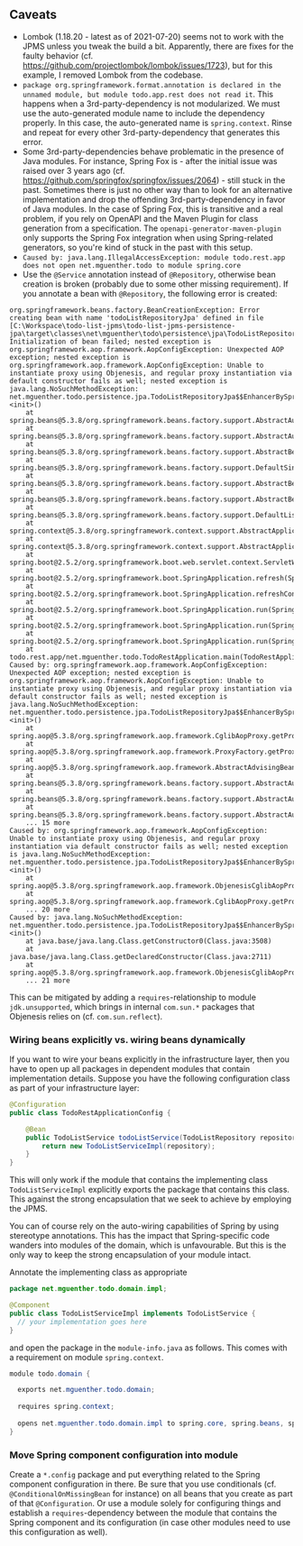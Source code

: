 
## Caveats

* Lombok (1.18.20 - latest as of 2021-07-20) seems not to work with the JPMS unless you tweak the build a bit. Apparently, there are fixes for the faulty behavior (cf. https://github.com/projectlombok/lombok/issues/1723), but for this example, I removed Lombok from the codebase.
* `package org.springframework.format.annotation is declared in the unnamed module, but module todo.app.rest does not read it`. This happens when a 3rd-party-dependency is not modularized. We must use the auto-generated module name to include the dependency properly. In this case, the auto-generated name is `spring.context`. Rinse and repeat for every other 3rd-party-dependency that generates this error.
* Some 3rd-party-dependencies behave problematic in the presence of Java modules. For instance, Spring Fox is - after the initial issue was raised over 3 years ago (cf. https://github.com/springfox/springfox/issues/2064) - still stuck in the past. Sometimes there is just no other way than to look for an alternative implementation and drop the offending 3rd-party-dependency in favor of Java modules. In the case of Spring Fox, this is transitive and a real problem, if you rely on OpenAPI and the Maven Plugin for class generation from a specification. The `openapi-generator-maven-plugin` only supports the Spring Fox integration when using Spring-related generators, so you're kind of stuck in the past with this setup.
* `Caused by: java.lang.IllegalAccessException: module todo.rest.app does not open net.mguenther.todo to module spring.core`
* Use the `@Service` annotation instead of `@Repository`, otherwise bean creation is broken (probably due to some other missing requirement). If you annotate a bean with `@Repository`, the following error is created:

```
org.springframework.beans.factory.BeanCreationException: Error creating bean with name 'todoListRepositoryJpa' defined in file [C:\Workspace\todo-list-jpms\todo-list-jpms-persistence-jpa\target\classes\net\mguenther\todo\persistence\jpa\TodoListRepositoryJpa.class]: Initialization of bean failed; nested exception is org.springframework.aop.framework.AopConfigException: Unexpected AOP exception; nested exception is org.springframework.aop.framework.AopConfigException: Unable to instantiate proxy using Objenesis, and regular proxy instantiation via default constructor fails as well; nested exception is java.lang.NoSuchMethodException: net.mguenther.todo.persistence.jpa.TodoListRepositoryJpa$$EnhancerBySpringCGLIB$$686b0b91.<init>()
	at spring.beans@5.3.8/org.springframework.beans.factory.support.AbstractAutowireCapableBeanFactory.doCreateBean(AbstractAutowireCapableBeanFactory.java:610)
	at spring.beans@5.3.8/org.springframework.beans.factory.support.AbstractAutowireCapableBeanFactory.createBean(AbstractAutowireCapableBeanFactory.java:524)
	at spring.beans@5.3.8/org.springframework.beans.factory.support.AbstractBeanFactory.lambda$doGetBean$0(AbstractBeanFactory.java:335)
	at spring.beans@5.3.8/org.springframework.beans.factory.support.DefaultSingletonBeanRegistry.getSingleton(DefaultSingletonBeanRegistry.java:234)
	at spring.beans@5.3.8/org.springframework.beans.factory.support.AbstractBeanFactory.doGetBean(AbstractBeanFactory.java:333)
	at spring.beans@5.3.8/org.springframework.beans.factory.support.AbstractBeanFactory.getBean(AbstractBeanFactory.java:208)
	at spring.beans@5.3.8/org.springframework.beans.factory.support.DefaultListableBeanFactory.preInstantiateSingletons(DefaultListableBeanFactory.java:944)
	at spring.context@5.3.8/org.springframework.context.support.AbstractApplicationContext.finishBeanFactoryInitialization(AbstractApplicationContext.java:918)
	at spring.context@5.3.8/org.springframework.context.support.AbstractApplicationContext.refresh(AbstractApplicationContext.java:583)
	at spring.boot@2.5.2/org.springframework.boot.web.servlet.context.ServletWebServerApplicationContext.refresh(ServletWebServerApplicationContext.java:145)
	at spring.boot@2.5.2/org.springframework.boot.SpringApplication.refresh(SpringApplication.java:754)
	at spring.boot@2.5.2/org.springframework.boot.SpringApplication.refreshContext(SpringApplication.java:434)
	at spring.boot@2.5.2/org.springframework.boot.SpringApplication.run(SpringApplication.java:338)
	at spring.boot@2.5.2/org.springframework.boot.SpringApplication.run(SpringApplication.java:1343)
	at spring.boot@2.5.2/org.springframework.boot.SpringApplication.run(SpringApplication.java:1332)
	at todo.rest.app/net.mguenther.todo.TodoRestApplication.main(TodoRestApplication.java:11)
Caused by: org.springframework.aop.framework.AopConfigException: Unexpected AOP exception; nested exception is org.springframework.aop.framework.AopConfigException: Unable to instantiate proxy using Objenesis, and regular proxy instantiation via default constructor fails as well; nested exception is java.lang.NoSuchMethodException: net.mguenther.todo.persistence.jpa.TodoListRepositoryJpa$$EnhancerBySpringCGLIB$$686b0b91.<init>()
	at spring.aop@5.3.8/org.springframework.aop.framework.CglibAopProxy.getProxy(CglibAopProxy.java:215)
	at spring.aop@5.3.8/org.springframework.aop.framework.ProxyFactory.getProxy(ProxyFactory.java:110)
	at spring.aop@5.3.8/org.springframework.aop.framework.AbstractAdvisingBeanPostProcessor.postProcessAfterInitialization(AbstractAdvisingBeanPostProcessor.java:99)
	at spring.beans@5.3.8/org.springframework.beans.factory.support.AbstractAutowireCapableBeanFactory.applyBeanPostProcessorsAfterInitialization(AbstractAutowireCapableBeanFactory.java:437)
	at spring.beans@5.3.8/org.springframework.beans.factory.support.AbstractAutowireCapableBeanFactory.initializeBean(AbstractAutowireCapableBeanFactory.java:1790)
	at spring.beans@5.3.8/org.springframework.beans.factory.support.AbstractAutowireCapableBeanFactory.doCreateBean(AbstractAutowireCapableBeanFactory.java:602)
	... 15 more
Caused by: org.springframework.aop.framework.AopConfigException: Unable to instantiate proxy using Objenesis, and regular proxy instantiation via default constructor fails as well; nested exception is java.lang.NoSuchMethodException: net.mguenther.todo.persistence.jpa.TodoListRepositoryJpa$$EnhancerBySpringCGLIB$$686b0b91.<init>()
	at spring.aop@5.3.8/org.springframework.aop.framework.ObjenesisCglibAopProxy.createProxyClassAndInstance(ObjenesisCglibAopProxy.java:81)
	at spring.aop@5.3.8/org.springframework.aop.framework.CglibAopProxy.getProxy(CglibAopProxy.java:206)
	... 20 more
Caused by: java.lang.NoSuchMethodException: net.mguenther.todo.persistence.jpa.TodoListRepositoryJpa$$EnhancerBySpringCGLIB$$686b0b91.<init>()
	at java.base/java.lang.Class.getConstructor0(Class.java:3508)
	at java.base/java.lang.Class.getDeclaredConstructor(Class.java:2711)
	at spring.aop@5.3.8/org.springframework.aop.framework.ObjenesisCglibAopProxy.createProxyClassAndInstance(ObjenesisCglibAopProxy.java:75)
	... 21 more
```

This can be mitigated by adding a `requires`-relationship to module `jdk.unsupported`, which brings in internal `com.sun.*` packages that Objenesis relies on (cf. `com.sun.reflect`).

### Wiring beans explicitly vs. wiring beans dynamically

If you want to wire your beans explicitly in the infrastructure layer, then you have to open up all packages in dependent modules that contain implementation details. Suppose you have the following configuration class as part of your infrastructure layer:

```java
@Configuration
public class TodoRestApplicationConfig {

    @Bean
    public TodoListService todoListService(TodoListRepository repository) {
        return new TodoListServiceImpl(repository);
    }
}
```

This will only work if the module that contains the implementing class `TodoListServiceImpl` explicitly exports the package that contains this class. This against the strong encapsulation that we seek to achieve by employing the JPMS.

You can of course rely on the auto-wiring capabilities of Spring by using stereotype annotations. This has the impact that Spring-specific code wanders into modules of the domain, which is unfavourable. But this is the only way to keep the strong encapsulation of your module intact.

Annotate the implementing class as appropriate

```java
package net.mguenther.todo.domain.impl;

@Component
public class TodoListServiceImpl implements TodoListService {
  // your implementation goes here
}
```

and open the package in the `module-info.java` as follows. This comes with a requirement on module `spring.context`.

```java
module todo.domain {

  exports net.mguenther.todo.domain;
  
  requires spring.context;
  
  opens net.mguenther.todo.domain.impl to spring.core, spring.beans, spring.context;
}
```

### Move Spring component configuration into module

Create a `*.config` package and put everything related to the Spring component configuration in there. Be sure that you use conditionals (cf. `@ConditionalOnMissingBean` for instance) on all beans that you create as part of that `@Configuration`. Or use a module solely for configuring things and establish a `requires`-dependency between the module that contains the Spring component and its configuration (in case other modules need to use this configuration as well).